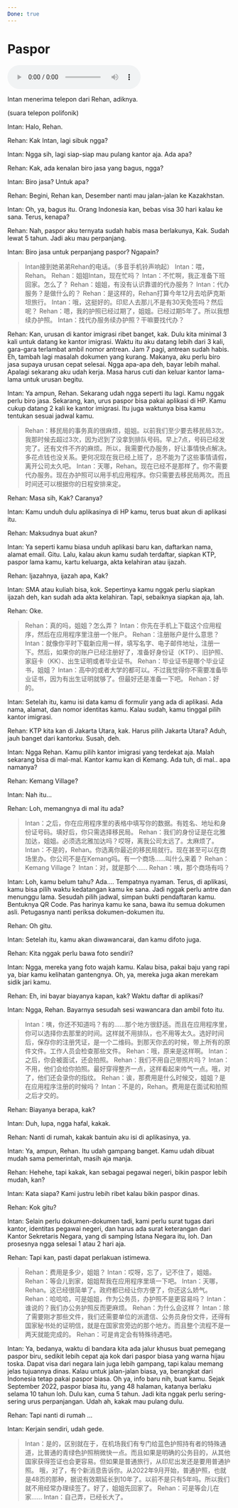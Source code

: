 ```yaml
---
Done: true
---
```


# Paspor

![U1T4 - Paspor](audio/U1T4%20-%20Paspor.m4a)

Intan menerima telepon dari Rehan, adiknya.

(suara telepon polifonik)

Intan: Halo, Rehan.

Rehan: Kak Intan, lagi sibuk ngga?

Intan: Ngga sih, lagi siap-siap mau pulang kantor aja. Ada apa?

Rehan: Kak, ada kenalan biro jasa yang bagus, ngga?

Intan: Biro jasa? Untuk apa?

Rehan: Begini, Rehan kan, Desember nanti mau jalan-jalan ke Kazakhstan.

Intan: Oh, ya, bagus itu. Orang Indonesia kan, bebas visa 30 hari kalau ke sana. Terus, kenapa?

Rehan: Nah, paspor aku ternyata sudah habis masa berlakunya, Kak. Sudah lewat 5 tahun. Jadi aku mau perpanjang.

Intan: Biro jasa untuk perpanjang paspor? Ngapain?

> Intan接到她弟弟Rehan的电话。（多音手机铃声响起）
> Intan：喂，Rehan。
> Rehan：姐姐Intan，现在忙吗？
> Intan：不忙啊，我正准备下班回家。怎么了？
> Rehan：姐姐，有没有认识靠谱的代办服务？
> Intan：代办服务？是做什么的？
> Rehan：是这样的，Rehan打算今年12月去哈萨克斯坦旅行。
> Intan：哦，这挺好的。印尼人去那儿不是有30天免签吗？然后呢？
> Rehan：嗯，我的护照已经过期了，姐姐。已经过期5年了。所以我想续办护照。
> Intan：找代办服务续办护照？干嘛要找代办？

Rehan: Kan, urusan di kantor imigrasi ribet banget, kak. Dulu kita minimal 3 kali untuk datang ke kantor imigrasi. Waktu itu aku datang lebih dari 3 kali, gara-gara terlambat ambil nomor antrean. Jam 7 pagi, antrean sudah habis. Eh, tambah lagi masalah dokumen yang kurang. Makanya, aku perlu biro jasa supaya urusan cepat selesai. Ngga apa-apa deh, bayar lebih mahal. Apalagi sekarang aku udah kerja. Masa harus cuti dan keluar kantor lama-lama untuk urusan begitu.

Intan: Ya ampun, Rehan. Sekarang udah ngga seperti itu lagi. Kamu nggak perlu biro jasa. Sekarang, kan, urus paspor bisa pakai aplikasi di HP. Kamu cukup datang 2 kali ke kantor imigrasi. Itu juga waktunya bisa kamu tentukan sesuai jadwal kamu.

> Rehan：移民局的事务真的很麻烦，姐姐。以前我们至少要去移民局3次。我那时候去超过3次，因为迟到了没拿到排队号码。早上7点，号码已经发完了。还有文件不齐的麻烦。所以，我需要代办服务，好让事情快点解决。多花点钱也没关系。更何况现在我已经上班了，总不能为了这些事情请假，离开公司太久吧。
> Intan：天哪，Rehan。现在已经不是那样了。你不需要代办服务。现在办护照可以用手机应用程序。你只需要去移民局两次。而且时间还可以根据你的日程安排来定。

Rehan: Masa sih, Kak? Caranya?

Intan: Kamu unduh dulu aplikasinya di HP kamu, terus buat akun di aplikasi itu.

Rehan: Maksudnya buat akun?

Intan: Ya seperti kamu biasa unduh aplikasi baru kan, daftarkan nama, alamat email. Gitu. Lalu, kalau akun kamu sudah terdaftar, siapkan KTP, paspor lama kamu, kartu keluarga, akta kelahiran atau ijazah.

Rehan: Ijazahnya, ijazah apa, Kak?

Intan: SMA atau kuliah bisa, kok. Sepertinya kamu nggak perlu siapkan ijazah deh, kan sudah ada akta kelahiran. Tapi, sebaiknya siapkan aja, lah.

Rehan: Oke.

> Rehan：真的吗，姐姐？怎么弄？
> Intan：你先在手机上下载这个应用程序，然后在应用程序里注册一个账户。
> Rehan：注册账户是什么意思？
> Intan：就像你平时下载新应用一样，填写名字、电子邮件地址，注册一下。然后，如果你的账户已经注册好了，准备好身份证（KTP）、旧护照、家庭卡（KK）、出生证明或者毕业证书。
> Rehan：毕业证书是哪个毕业证书，姐姐？
> Intan：高中的或者大学的都可以。不过我觉得你不需要准备毕业证书，因为有出生证明就够了。但最好还是准备一下吧。
> Rehan：好的。

Intan: Setelah itu, kamu isi data kamu di formulir yang ada di aplikasi. Ada nama, alamat, dan nomor identitas kamu. Kalau sudah, kamu tinggal pilih kantor imigrasi.

Rehan: KTP kita kan di Jakarta Utara, kak. Harus pilih Jakarta Utara? Aduh, jauh banget dari kantorku. Susah, deh.

Intan: Ngga Rehan. Kamu pilih kantor imigrasi yang terdekat aja. Malah sekarang bisa di mal-mal. Kantor kamu kan di Kemang. Ada tuh, di mal.. apa namanya?

Rehan: Kemang Village?

Intan: Nah itu…

Rehan: Loh, memangnya di mal itu ada?

> Intan：之后，你在应用程序里的表格中填写你的数据。有姓名、地址和身份证号码。填好后，你只需选择移民局。
> Rehan：我们的身份证是在北雅加达，姐姐。必须选北雅加达吗？哎呀，离我公司太远了。太麻烦了。
> Intan：不是的，Rehan。你选离你最近的移民局就行。现在甚至可以在商场里办。你公司不是在Kemang吗。有一个商场……叫什么来着？
> Rehan：Kemang Village？
> Intan：对，就是那个……
> Rehan：咦，那个商场有吗？

Intan: Loh, kamu belum tahu? Ada…. Tempatnya nyaman. Terus, di aplikasi, kamu bisa pilih waktu kedatangan kamu ke sana. Jadi nggak perlu antre dan menunggu lama. Sesudah pilih jadwal, simpan bukti pendaftaran kamu. Bentuknya QR Code. Pas harinya kamu ke sana, bawa itu semua dokumen asli. Petugasnya nanti periksa dokumen-dokumen itu.

Rehan: Oh gitu.

Intan: Setelah itu, kamu akan diwawancarai, dan kamu difoto juga.

Rehan: Kita nggak perlu bawa foto sendiri?

Intan: Ngga, mereka yang foto wajah kamu. Kalau bisa, pakai baju yang rapi ya, biar kamu kelihatan gantengnya. Oh, ya, mereka juga akan merekam sidik jari kamu.

Rehan: Eh, ini bayar biayanya kapan, kak? Waktu daftar di aplikasi?

Intan: Ngga, Rehan. Bayarnya sesudah sesi wawancara dan ambil foto itu.

> Intan：咦，你还不知道吗？有的……那个地方很舒适。而且在应用程序里，你可以选择你去那里的时间。这样就不用排队，也不用等太久。选好时间后，保存你的注册凭证，是一个二维码。到那天你去的时候，带上所有的原件文件。工作人员会检查那些文件。
> Rehan：哦，原来是这样啊。
> Intan：之后，你会被面试，还会拍照。
> Rehan：我们不用自己带照片吗？
> Intan：不用，他们会给你拍照。最好穿得整齐一点，这样看起来帅气一点。哦，对了，他们还会录你的指纹。
> Rehan：诶，那费用是什么时候交，姐姐？是在应用程序注册的时候吗？
> Intan：不是的，Rehan。费用是在面试和拍照之后才交的。

Rehan: Biayanya berapa, kak?

Intan: Duh, lupa, ngga hafal, kakak.

Rehan: Nanti di rumah, kakak bantuin aku isi di aplikasinya, ya.

Intan: Ya, ampun, Rehan. Itu udah gampang banget. Kamu udah dibuat mudah sama pemerintah, masih aja manja.

Rehan: Hehehe, tapi kakak, kan sebagai pegawai negeri, bikin paspor lebih mudah, kan?

Intan: Kata siapa? Kami justru lebih ribet kalau bikin paspor dinas.

Rehan: Kok gitu?

Intan: Selain perlu dokumen-dokumen tadi, kami perlu surat tugas dari kantor, identitas pegawai negeri, dan harus ada surat keterangan dari Kantor Sekretaris Negara, yang di samping Istana Negara itu, loh. Dan prosesnya ngga selesai 1 atau 2 hari aja.

Rehan: Tapi kan, pasti dapat perlakuan istimewa.

> Rehan：费用是多少，姐姐？
> Intan：哎呀，忘了，记不住了，姐姐。
> Rehan：等会儿到家，姐姐帮我在应用程序里填一下吧。
> Intan：天哪，Rehan。这已经很简单了。政府都已经让你方便了，你还这么娇气。
> Rehan：哈哈哈，可是姐姐，作为公务员，办护照不是更容易吗？
> Intan：谁说的？我们办公务护照反而更麻烦。
> Rehan：为什么会这样？
> Intan：除了需要刚才那些文件，我们还需要单位的派遣信、公务员身份文件，还得有国家秘书处的证明信，就是在国家宫旁边的那个地方。而且整个流程不是一两天就能完成的。
> Rehan：可是肯定会有特殊待遇吧。

Intan: Ya, bedanya, waktu di bandara kita ada jalur khusus buat pemegang paspor biru, sedikit lebih cepat aja kok dari paspor biasa yang warna hijau toska. Dapat visa dari negara lain juga lebih gampang, tapi kalau memang jelas tujuannya dinas. Kalau untuk jalan-jalan biasa, ya, berangkat dari Indonesia tetap pakai paspor biasa.
Oh ya, info baru nih, buat kamu. Sejak September 2022, paspor biasa itu, yang 48 halaman, katanya berlaku selama 10 tahun loh. Dulu kan, cuma 5 tahun. Jadi kita nggak perlu sering-sering urus perpanjangan. Udah ah, kakak mau pulang dulu.

Rehan: Tapi nanti di rumah …

Intan: Kerjain sendiri, udah gede.

> Intan：是的，区别就在于，在机场我们有专门给蓝色护照持有者的特殊通道，比普通的青绿色护照稍微快一点。而且如果是明确的公务目的，从其他国家获得签证也会更容易。但如果是普通旅行，从印尼出发还是要用普通护照。
> 哦，对了，有个新消息告诉你。从2022年9月开始，普通护照，也就是48页的那种，据说有效期延长到10年了。以前不是只有5年吗。所以我们就不用经常办理续签了。好了，姐姐先回家了。
> Rehan：可是等会儿在家……
> Intan：自己弄，已经长大了。

